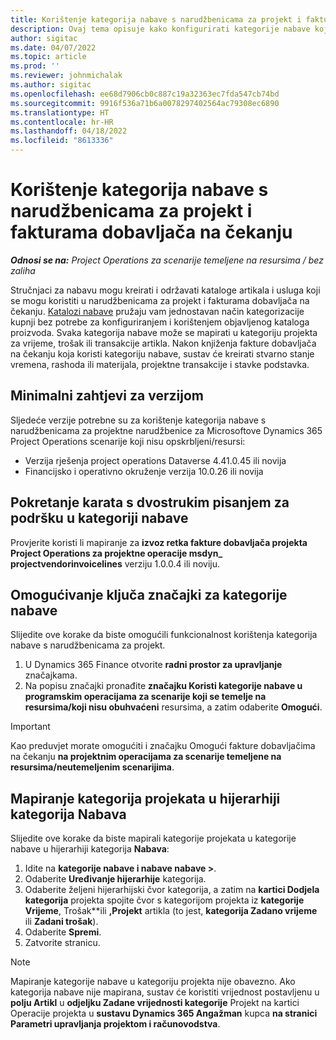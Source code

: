 ```yaml
---
title: Korištenje kategorija nabave s narudžbenicama za projekt i fakturama dobavljača na čekanju
description: Ovaj tema opisuje kako konfigurirati kategorije nabave koje se mogu koristiti s narudžbenicama za projekt i fakturama dobavljača na čekanju.
author: sigitac
ms.date: 04/07/2022
ms.topic: article
ms.prod: ''
ms.reviewer: johnmichalak
ms.author: sigitac
ms.openlocfilehash: ee68d7906cb0c887c19a32363ec7fda547cb74bd
ms.sourcegitcommit: 9916f536a71b6a0078297402564ac79308ec6890
ms.translationtype: HT
ms.contentlocale: hr-HR
ms.lasthandoff: 04/18/2022
ms.locfileid: "8613336"
---
```

# <a name="use-procurement-categories-with-project-purchase-orders-and-pending-vendor-invoices"></a>Korištenje kategorija nabave s narudžbenicama za projekt i fakturama dobavljača na čekanju

_**Odnosi se na:** Project Operations za scenarije temeljene na resursima / bez zaliha_

Stručnjaci za nabavu mogu kreirati i održavati kataloge artikala i usluga koji se mogu koristiti u narudžbenicama za projekt i fakturama dobavljača na čekanju. [Katalozi nabave](/dynamics365/supply-chain/procurement/procurement-catalogs) pružaju vam jednostavan način kategorizacije kupnji bez potrebe za konfiguriranjem i korištenjem objavljenog kataloga proizvoda. Svaka kategorija nabave može se mapirati u kategoriju projekta za vrijeme, trošak ili transakcije artikla. Nakon knjiženja fakture dobavljača na čekanju koja koristi kategoriju nabave, sustav će kreirati stvarno stanje vremena, rashoda ili materijala, projektne transakcije i stavke podstavka.

## <a name="minimum-version-requirements"></a>Minimalni zahtjevi za verzijom

Sljedeće verzije potrebne su za korištenje kategorija nabave s narudžbenicama za projektne narudžbenice za Microsoftove Dynamics 365 Project Operations scenarije koji nisu opskrbljeni/resursi:

- Verzija rješenja project operations Dataverse 4.41.0.45 ili novija
- Financijsko i operativno okruženje verzija 10.0.26 ili novija

## <a name="run-dual-write-maps-for-procurement-category-support"></a>Pokretanje karata s dvostrukim pisanjem za podršku u kategoriji nabave

Provjerite koristi li mapiranje za **izvoz retka fakture dobavljača projekta Project Operations za projektne operacije msdyn\_ projectvendorinvoicelines** verziju 1.0.0.4 ili noviju.

## <a name="enable-the-feature-key-for-procurement-categories"></a>Omogućivanje ključa značajki za kategorije nabave

Slijedite ove korake da biste omogućili funkcionalnost korištenja kategorija nabave s narudžbenicama za projekt.

1. U Dynamics 365 Finance otvorite **radni prostor za upravljanje** značajkama.
1. Na popisu značajki pronađite **značajku Koristi kategorije nabave u programskim operacijama za scenarije koji se temelje na resursima/koji nisu obuhvaćeni** resursima, a zatim odaberite **Omogući**.

> [!IMPORTANT]
> Kao preduvjet morate omogućiti i značajku Omogući fakture dobavljačima na čekanju **na projektnim operacijama za scenarije temeljene na resursima/neutemeljenim scenarijima**.

## <a name="map-project-categories-in-the-procurement-category-hierarchy"></a>Mapiranje kategorija projekata u hijerarhiji kategorija Nabava

Slijedite ove korake da biste mapirali kategorije projekata u kategorije nabave u hijerarhiji kategorija **Nabava**:

1. Idite na **kategorije nabave i nabave nabave \>**.
1. Odaberite **Uređivanje hijerarhije** kategorija.
1. Odaberite željeni hijerarhijski čvor kategorija, a zatim na **kartici Dodjela kategorija** projekta spojite čvor s kategorijom projekta iz **kategorije Vrijeme**, Trošak**ili **,Projekt** artikla (to jest, **kategorija Zadano vrijeme** ili **Zadani trošak**).
1. Odaberite **Spremi**.
1. Zatvorite stranicu.

> [!NOTE]
> Mapiranje kategorije nabave u kategoriju projekta nije obavezno. Ako kategorija nabave nije mapirana, sustav će koristiti vrijednost postavljenu u **polju Artikl** u **odjeljku Zadane vrijednosti kategorije** Projekt na kartici Operacije projekta u **sustavu Dynamics 365 Angažman** kupca **na stranici Parametri upravljanja projektom i računovodstva**.
